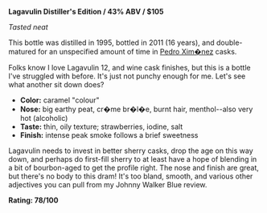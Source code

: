 **Lagavulin Distiller's Edition / 43% ABV / $105**

*Tasted neat*

This bottle was distilled in 1995, bottled in 2011 (16 years), and double-matured for an unspecified amount of time in [Pedro Xim�nez](http://en.wikipedia.org/wiki/Pedro_Xim%C3%A9nez) casks.

Folks know I love Lagavulin 12, and wine cask finishes, but this is a bottle I've struggled with before.  It's just not punchy enough for me.  Let's see what another sit down does?

* **Color:** caramel "colour"
* **Nose:** big earthy peat, cr�me br�l�e, burnt hair, menthol--also very hot (alcoholic)
* **Taste:** thin, oily texture; strawberries, iodine, salt
* **Finish:** intense peak smoke follows a brief sweetness

Lagavulin needs to invest in better sherry casks, drop the age on this way down, and perhaps do first-fill sherry to at least have a hope of blending in a bit of bourbon-aged to get the profile right.  The nose and finish are great, but there's no body to this dram!  It's too bland, smooth, and various other adjectives you can pull from my Johnny Walker Blue review.

**Rating: 78/100**